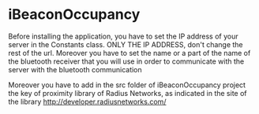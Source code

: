 iBeaconOccupancy
================

Before installing the application, you have to set the IP address of your server in the Constants class. ONLY THE IP ADDRESS, don't change the rest of the url. Moreover you have to set the name or a part of the name of the bluetooth receiver that you will use in order to communicate with the server with the bluetooth communication

Moreover you have to add in the src folder of iBeaconOccupancy project the key of proximity library of Radius Networks, as indicated in the site of the library http://developer.radiusnetworks.com/
